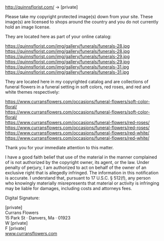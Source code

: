 http://quinnsflorist.com/ -> [private]  
   
Please take my copyright protected image(s) down from your site. These image(s) are licensed to shops around the country and you do not currently hold an image license.   
   
They are located here as part of your online catalog:   
   
https://quinnsflorist.com/img/gallery/funerals/funerals-28.jpg  
https://quinnsflorist.com/img/gallery/funerals/funerals-28.jpg       
https://quinnsflorist.com/img/gallery/funerals/funerals-29.jpg  
https://quinnsflorist.com/img/gallery/funerals/funerals-29.jpg       
https://quinnsflorist.com/img/gallery/funerals/funerals-31.jpg  
https://quinnsflorist.com/img/gallery/funerals/funerals-31.jpg     
   
They are located here in my copyrighted catalog and are collections of funeral flowers in a funeral setting in soft colors, red roses, and red and white themes respectively:   
   
https://www.curransflowers.com/occasions/funeral-flowers/soft-color-floral/  
https://www.curransflowers.com/occasions/funeral-flowers/soft-color-floral/     
https://www.curransflowers.com/occasions/funeral-flowers/red-roses/  
https://www.curransflowers.com/occasions/funeral-flowers/red-roses/     
https://www.curransflowers.com/occasions/funeral-flowers/red-white/  
https://www.curransflowers.com/occasions/funeral-flowers/red-white/     
   
Thank you for your immediate attention to this matter.   
   
I have a good faith belief that use of the material in the manner complained of is not authorized by the copyright owner, its agent, or the law. Under penalty of perjury, I am authorized to act on behalf of the owner of an exclusive right that is allegedly infringed. The information in this notification is accurate. I understand that, pursuant to 17 U.S.C. § 512(f), any person who knowingly materially misrepresents that material or activity is infringing may be liable for damages, including costs and attorneys fees.   
   
Digital Signature:   
   
[private]  
Currans Flowers     
15 Park St · Danvers, Ma · 01923     
W [private]     
F [private]  
www.curransflowers.com   
